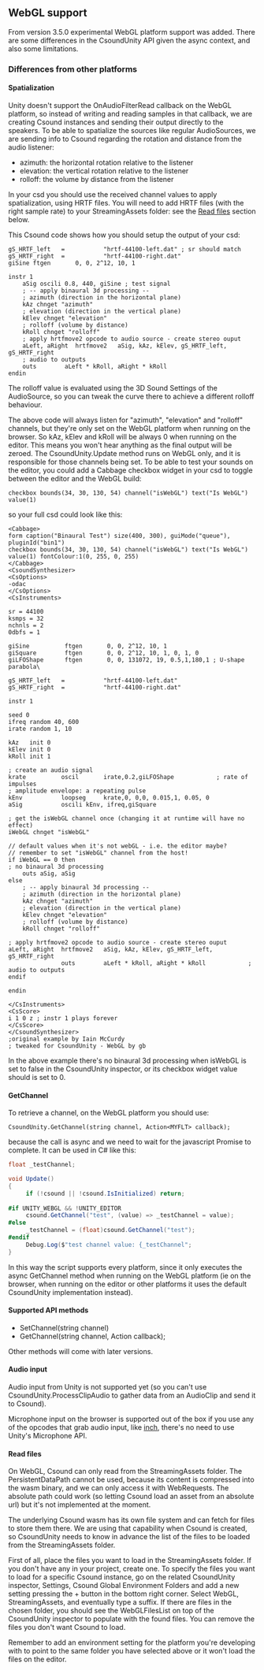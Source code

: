 ## WebGL support ##

From version 3.5.0 experimental WebGL platform support was added.
There are some differences in the CsoundUnity API given the async context, and also some limitations.

### Differences from other platforms

#### Spatialization

Unity doesn't support the OnAudioFilterRead callback on the WebGL platform, so instead of writing and reading samples in that callback, we are creating Csound instances and sending their output directly to the speakers. 
To be able to spatialize the sources like regular AudioSources, we are sending info to Csound regarding the rotation and distance from the audio listener:

- azimuth: the horizontal rotation relative to the listener
- elevation: the vertical rotation relative to the listener
- rolloff: the volume by distance from the listener

In your csd you should use the received channel values to apply spatialization, using HRTF files.
You will need to add HRTF files (with the right sample rate) to your StreamingAssets folder: see the [Read files](webgl_support.md#read-files) section below.
 
This Csound code shows how you should setup the output of your csd:
```csound
gS_HRTF_left   =           "hrtf-44100-left.dat" ; sr should match
gS_HRTF_right  =           "hrtf-44100-right.dat"
giSine ftgen       0, 0, 2^12, 10, 1

instr 1
	aSig oscili 0.8, 440, giSine ; test signal
	; -- apply binaural 3d processing --
	; azimuth (direction in the horizontal plane)
	kAz chnget "azimuth"
	; elevation (direction in the vertical plane)
	kElev chnget "elevation"
	; rolloff (volume by distance)
	kRoll chnget "rolloff"
	; apply hrtfmove2 opcode to audio source - create stereo ouput
	aLeft, aRight  hrtfmove2   aSig, kAz, kElev, gS_HRTF_left, gS_HRTF_right
	; audio to outputs
	outs        aLeft * kRoll, aRight * kRoll
endin
```

The rolloff value is evaluated using the 3D Sound Settings of the AudioSource, so you can tweak the curve there to achieve a different rolloff behaviour.

The above code will always listen for "azimuth", "elevation" and "rolloff" channels, but they're only set on the WebGL platform when running on the browser. 
So kAz, kElev and kRoll will be always 0 when running on the editor.
This means you won't hear anything as the final output will be zeroed.
The CsoundUnity.Update method runs on WebGL only, and it is responsible for those channels being set.
To be able to test your sounds on the editor, you could add a Cabbage checkbox widget in your csd to toggle between the editor and the WebGL build:

`checkbox bounds(34, 30, 130, 54) channel("isWebGL") text("Is WebGL") value(1)`

so your full csd could look like this:

```csound
<Cabbage>
form caption("Binaural Test") size(400, 300), guiMode("queue"), pluginId("bin1")
checkbox bounds(34, 30, 130, 54) channel("isWebGL") text("Is WebGL") value(1) fontColour:1(0, 255, 0, 255) 
</Cabbage>
<CsoundSynthesizer>
<CsOptions>
-odac
</CsOptions>
<CsInstruments>

sr = 44100
ksmps = 32
nchnls = 2
0dbfs = 1

giSine          ftgen       0, 0, 2^12, 10, 1
giSquare        ftgen       0, 0, 2^12, 10, 1, 0, 1, 0             
giLFOShape      ftgen       0, 0, 131072, 19, 0.5,1,180,1 ; U-shape parabola\

gS_HRTF_left   =           "hrtf-44100-left.dat"
gS_HRTF_right  =           "hrtf-44100-right.dat"

instr 1

seed 0
ifreq random 40, 600
irate random 1, 10

kAz   init 0
kElev init 0
kRoll init 1
    
; create an audio signal
krate          oscil       irate,0.2,giLFOShape            ; rate of impulses
; amplitude envelope: a repeating pulse
kEnv           loopseg     krate,0, 0,0, 0.015,1, 0.05, 0
aSig           oscili kEnv, ifreq,giSquare                            

; get the isWebGL channel once (changing it at runtime will have no effect)
iWebGL chnget "isWebGL"

// default values when it's not webGL - i.e. the editor maybe?
// remember to set "isWebGL" channel from the host!
if iWebGL == 0 then
; no binaural 3d processing
    outs aSig, aSig
else
    ; -- apply binaural 3d processing --
    ; azimuth (direction in the horizontal plane)
    kAz chnget "azimuth"
    ; elevation (direction in the vertical plane)
    kElev chnget "elevation"
    ; rolloff (volume by distance)
    kRoll chnget "rolloff"

; apply hrtfmove2 opcode to audio source - create stereo ouput
aLeft, aRight  hrtfmove2   aSig, kAz, kElev, gS_HRTF_left, gS_HRTF_right
               outs        aLeft * kRoll, aRight * kRoll            ; audio to outputs
endif

endin

</CsInstruments>
<CsScore>
i 1 0 z ; instr 1 plays forever
</CsScore>
</CsoundSynthesizer>
;original example by Iain McCurdy
; tweaked for CsoundUnity - WebGL by gb

```
In the above example there's no binaural 3d processing when isWebGL is set to false in the CsoundUnity inspector, or its checkbox widget value should is set to 0.


#### GetChannel

To retrieve a channel, on the WebGL platform you should use:

`CsoundUnity.GetChannel(string channel, Action<MYFLT> callback);`

because the call is async and we need to wait for the javascript Promise to complete.
It can be used in C# like this:  

```cs
float _testChannel;

void Update()
{
     if (!csound || !csound.IsInitialized) return;
            
#if UNITY_WEBGL && !UNITY_EDITOR
     csound.GetChannel("test", (value) => _testChannel = value);
#else
     _testChannel = (float)csound.GetChannel("test");
#endif
     Debug.Log($"test channel value: {_testChannel";
}
```
  
In this way the script supports every platform, since it only executes the async GetChannel method when running on the WebGL platform (ie on the browser, when running on the editor or other platforms it uses the default CsoundUnity implementation instead).

#### Supported API methods

- SetChannel(string channel)
- GetChannel(string channel, Action<MYFLT> callback);

Other methods will come with later versions.

#### Audio input

Audio input from Unity is not supported yet (so you can't use CsoundUnity.ProcessClipAudio to gather data from an AudioClip and send it to Csound).

Microphone input on the browser is supported out of the box if you use any of the opcodes that grab audio input, like [inch](https://csound.com/docs/manual/inch.html), there's no need to use Unity's Microphone API.

<a name="read-files"></a>
#### Read files

On WebGL, Csound can only read from the StreamingAssets folder.
The PersistentDataPath cannot be used, because its content is compressed into the wasm binary, and we can only access it with WebRequests. The absolute path could work (so letting Csound load an asset from an absolute url) but it's not implemented at the moment.

The underlying Csound wasm has its own file system and can fetch for files to store them there.
We are using that capability when Csound is created, so CsoundUnity needs to know in advance the list of the files to be loaded from the StreamingAssets folder.

First of all, place the files you want to load in the StreamingAssets folder. If you don't have any in your project, create one.
To specify the files you want to load for a specific Csound instance, go on the related CsoundUnity inspector, Settings, Csound Global Environment Folders and add a new setting pressing the + button in the bottom right corner.
Select WebGL, StreamingAssets, and eventually type a suffix.
If there are files in the chosen folder, you should see the WebGLFilesList on top of the CsoundUnity inspector to populate with the found files. You can remove the files you don't want Csound to load. 

Remember to add an environment setting for the platform you're developing with to point to the same folder you have selected above or it won't load the files on the editor.
